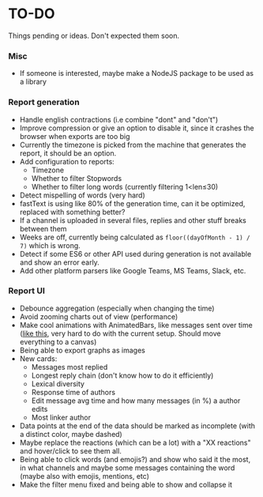 # TO-DO

Things pending or ideas. Don't expected them soon.

### Misc

* If someone is interested, maybe make a NodeJS package to be used as a library

### Report generation

* Handle english contractions (i.e combine "dont" and "don't")
* Improve compression or give an option to disable it, since it crashes the browser when exports are too big
* Currently the timezone is picked from the machine that generates the report, it should be an option.
* Add configuration to reports:
   - Timezone
   - Whether to filter Stopwords
   - Whether to filter long words (currently filtering 1&lt;len&le;30)
* Detect mispelling of words (very hard)
* fastText is using like 80% of the generation time, can it be optimized, replaced with something better?
* If a channel is uploaded in several files, replies and other stuff breaks between them
* Weeks are off, currently being calculated as `floor((dayOfMonth - 1) / 7)` which is wrong.
* Detect if some ES6 or other API used during generation is not available and show an error early.
* Add other platform parsers like Google Teams, MS Teams, Slack, etc.

### Report UI

* Debounce aggregation (especially when changing the time)
* Avoid zooming charts out of view (performance)
* Make cool animations with AnimatedBars, like messages sent over time ([like this](https://www.reddit.com/r/dataisbeautiful/comments/cxuah9/usage_share_of_internet_browsers_1996_2019_oc/), very hard to do with the current setup. Should move everything to a canvas)
* Being able to export graphs as images
* New cards:
  * Messages most replied
  * Longest reply chain (don't know how to do it efficiently)
  * Lexical diversity
  * Response time of authors
  * Edit message avg time and how many messages (in %) a author edits
  * Most linker author
* Data points at the end of the data should be marked as incomplete (with a distinct color, maybe dashed)
* Maybe replace the reactions (which can be a lot) with a "XX reactions" and hover/click to see them all.
* Being able to click words (and emojis?) and show who said it the most, in what channels and maybe some messages containing the word (maybe also with emojis, mentions, etc)
* Make the filter menu fixed and being able to show and collapse it
